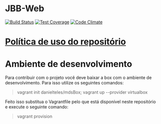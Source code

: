 # JBB-Web

[![Build Status](https://travis-ci.org/fga-gpp-mds/2016.2-Jardim-Botanico-Web.svg?branch=development)](https://travis-ci.org/fga-gpp-mds/2016.2-Jardim-Botanico-Web)
[![Test Coverage](https://codeclimate.com/github/fga-gpp-mds/2016.2-Jardim-Botanico-Web/badges/coverage.svg)](https://codeclimate.com/github/fga-gpp-mds/2016.2-Jardim-Botanico-Web/coverage)
[![Code Climate](https://codeclimate.com/github/Nicacioneto/2016.2-Time06-Jardim-Botanico-Web/badges/gpa.svg)](https://codeclimate.com/github/Nicacioneto/2016.2-Time06-Jardim-Botanico-Web)

# [Política de uso do repositório](https://github.com/fga-gpp-mds/2016.2-Time06-Jardim-Botanico-Web/wiki/Pol%C3%ADtica-de-uso-do-repositório)

# Ambiente de desenvolvimento

Para contribuir com o projeto você deve baixar a box com o ambiente de desenvolvimento. Para isso utilize os seguintes comandos:
> vagrant init danielteles/mdsBox; vagrant up --provider virtualbox

Feito isso substitua o Vagrantfile pelo que está disponível neste repositório e execute o seguinte comando:
> vagrant provision
